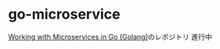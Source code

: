 # go-microservice
[Working with Microservices in Go (Golang)](https://www.udemy.com/course/working-with-microservices-in-go/)のレポジトリ
進行中
